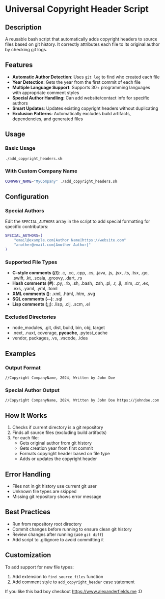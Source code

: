 # Universal Copyright Header Script

## Description
A reusable bash script that automatically adds copyright headers to source files based on git history. It correctly attributes each file to its original author by checking git logs.

## Features
- **Automatic Author Detection**: Uses `git log` to find who created each file
- **Year Detection**: Gets the year from the first commit of each file
- **Multiple Language Support**: Supports 30+ programming languages with appropriate comment styles
- **Special Author Handling**: Can add website/contact info for specific authors
- **Smart Updates**: Updates existing copyright headers without duplicating
- **Exclusion Patterns**: Automatically excludes build artifacts, dependencies, and generated files

## Usage

### Basic Usage
```bash
./add_copyright_headers.sh
```

### With Custom Company Name
```bash
COMPANY_NAME="MyCompany" ./add_copyright_headers.sh
```

## Configuration

### Special Authors
Edit the `SPECIAL_AUTHORS` array in the script to add special formatting for specific contributors:
```bash
SPECIAL_AUTHORS=(
    "email@example.com|Author Name|https://website.com"
    "another@email.com|Another Author|"
)
```

### Supported File Types
- **C-style comments (//)**:  .c, .cc, .cpp, .cs, .java, .js, .jsx, .ts, .tsx, .go, .swift, .kt, .scala, .groovy, .dart, .rs
- **Hash comments (#)**: .py, .rb, .sh, .bash, .zsh, .pl, .r, .jl, .nim, .cr, .ex, .exs, .yaml, .yml, .toml
- **XML comments (<!-- -->)**: .xml, .html, .htm, .svg
- **SQL comments (--)**: .sql
- **Lisp comments (;;)**: .lisp, .clj, .scm, .el

### Excluded Directories
- node_modules, .git, dist, build, bin, obj, target
- .next, .nuxt, coverage, __pycache__, .pytest_cache
- vendor, packages, .vs, .vscode, .idea

## Examples

### Output Format
```
//Copyright CompanyName, 2024, Written by John Doe
```

### Special Author Output
```
//Copyright CompanyName, 2024, Written by John Doe https://johndoe.com
```

## How It Works
1. Checks if current directory is a git repository
2. Finds all source files (excluding build artifacts)
3. For each file:
   - Gets original author from git history
   - Gets creation year from first commit
   - Formats copyright header based on file type
   - Adds or updates the copyright header

## Error Handling
- Files not in git history use current git user
- Unknown file types are skipped
- Missing git repository shows error message

## Best Practices
- Run from repository root directory
- Commit changes before running to ensure clean git history
- Review changes after running (use `git diff`)
- Add script to .gitignore to avoid committing it

## Customization
To add support for new file types:
1. Add extension to `find_source_files` function
2. Add comment style to `add_copyright_header` case statement


If you like this bad boy checkout https://www.alexanderfields.me :D
